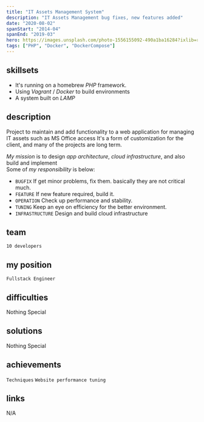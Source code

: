 ```yaml
---
title: "IT Assets Management System"
description: "IT Assets Management bug fixes, new features added"
date: "2020-08-02"
spanStart: "2014-04"
spanEnd: "2019-03"
hero: https://images.unsplash.com/photo-1556155092-490a1ba16284?ixlib=rb-1.2.1&ixid=eyJhcHBfaWQiOjEyMDd9&auto=format&fit=crop&w=3150&q=80
tags: ["PHP", "Docker", "DockerCompose"]
---
```


## skillsets

- It's running on a homebrew _PHP_ framework.
- Using _Vagrant_ / _Docker_ to build environments
- A system built on _LAMP_

## description

Project to maintain and add functionality to a web application for managing IT assets such as MS Office access
It's a form of customization for the client, and many of the projects are long term.

_My mission_ is to design _app architecture_, _cloud infrastructure_, and also build and implement  
Some of _my responsibility_ is below:

- `BUGFIX` If get minor problems, fix them. basically they are not critical much.
- `FEATURE` If new feature required, build it.
- `OPERATION` Check up performance and stability.
- `TUNING` Keep an eye on efficiency for the better environment.
- `INFRASTRUCTURE` Design and build cloud infrastructure

## team

`10 developers`

## my position

`Fullstack Engineer`

## difficulties

Nothing Special

## solutions

Nothing Special

## achievements

`Techniques` `Website performance tuning`

## links

N/A
